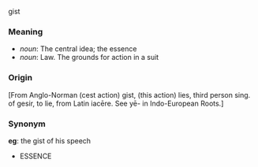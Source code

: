 gist
### Meaning
+ _noun_: The central idea; the essence
+ _noun_: Law. The grounds for action in a suit

### Origin

[From Anglo-Norman (cest action) gist, (this action) lies, third person sing. of gesir, to lie, from Latin iacēre. See yē- in Indo-European Roots.]

### Synonym

__eg__: the gist of his speech

+ ESSENCE


